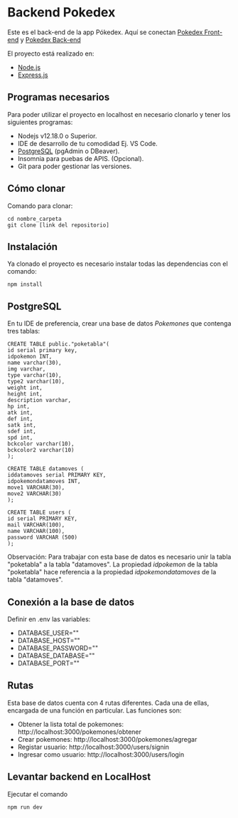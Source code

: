 # Backend Pokedex

Este es el back-end de la app Pókedex. Aquí se conectan [Pokedex Front-end](https://github.com/PilarCiganda/Pokedex.git) y [Pokedex Back-end](https://github.com/javierFernandezF/backendpokemon.git)

El proyecto está realizado en:

- [Node.js](https://nodejs.org/es/)
- [Express.js](https://expressjs.com/es/)

## Programas necesarios

Para poder utilizar el proyecto en localhost en necesario clonarlo y tener los siguientes programas:

- Nodejs v12.18.0 o Superior.
- IDE de desarrollo de tu comodidad Ej. VS Code.
- [PostgreSQL](https://www.postgresql.org/download/) (pgAdmin o DBeaver).
- Insomnia para puebas de APIS. (Opcional).
- Git para poder gestionar las versiones.

## Cómo clonar

Comando para clonar:

```
cd nombre_carpeta
git clone [link del repositorio]

```

## Instalación

Ya clonado el proyecto es necesario instalar todas las dependencias con el comando:

```
npm install

```
## PostgreSQL

En tu IDE de preferencia, crear una base de datos *Pokemones* que contenga tres tablas:

```
CREATE TABLE public."poketabla"(
id serial primary key,
idpokemon INT,
name varchar(30),
img varchar,
type varchar(10),
type2 varchar(10),
weight int,
height int,
description varchar,
hp int,
atk int,
def int,
satk int,
sdef int,
spd int,
bckcolor varchar(10),
bckcolor2 varchar(10)
);

CREATE TABLE datamoves (
iddatamoves serial PRIMARY KEY,
idpokemondatamoves INT,
move1 VARCHAR(30),
move2 VARCHAR(30)
);

CREATE TABLE users (
id serial PRIMARY KEY,
mail VARCHAR(100),
name VARCHAR(100),
password VARCHAR (500)
);

```

Observación: Para trabajar con esta base de datos es necesario unir la tabla "poketabla" a la tabla "datamoves". La propiedad *idpokemon* de la tabla "poketabla" hace referencia a la propiedad *idpokemondatamoves* de la tabla "datamoves".

## Conexión a la base de datos

Definir en .env las variables:

- DATABASE_USER=""
- DATABASE_HOST=""
- DATABASE_PASSWORD=""
- DATABASE_DATABASE=""
- DATABASE_PORT=""

## Rutas

Esta base de datos cuenta con 4 rutas diferentes. Cada una de ellas, encargada de una función en particular. Las funciones son: 
- Obtener la lista total de pokemones: http://localhost:3000/pokemones/obtener 
- Crear pokemones: http://localhost:3000/pokemones/agregar 
- Registar usuario: http://localhost:3000/users/signin
- Ingresar como usuario: http://localhost:3000/users/login 

## Levantar backend en LocalHost

Ejecutar el comando

```
npm run dev

```



